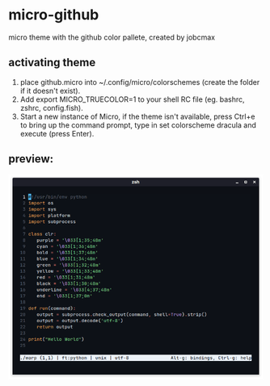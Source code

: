 # micro-github
micro theme with the github color pallete, created by jobcmax
## activating theme
1. place github.micro into ~/.config/micro/colorschemes (create the folder if it doesn't exist).
2. Add export MICRO_TRUECOLOR=1 to your shell RC file (eg. bashrc, zshrc, config.fish).
3. Start a new instance of Micro, if the theme isn't available, press Ctrl+e to bring up the command prompt, type in set colorscheme dracula and execute (press Enter).
## preview:
<img src="preview.png" alt="preview"></img>
